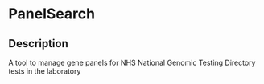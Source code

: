 # PanelSearch

## Description
A tool to manage gene panels for NHS National Genomic Testing Directory tests in the laboratory

